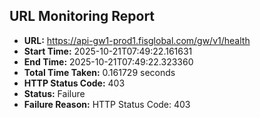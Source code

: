 ## URL Monitoring Report

- **URL:** https://api-gw1-prod1.fisglobal.com/gw/v1/health
- **Start Time:** 2025-10-21T07:49:22.161631
- **End Time:** 2025-10-21T07:49:22.323360
- **Total Time Taken:** 0.161729 seconds
- **HTTP Status Code:** 403
- **Status:** Failure
- **Failure Reason:** HTTP Status Code: 403
